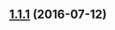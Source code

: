<a name="1.1.1"></a>
## [1.1.1](https://github.com/atlassian/https://github.com/atlassian/lerna-semantic-release.git/compare/1.1.1-semver-tag-for-lerna-semantic-release-perform...v1.1.1) (2016-07-12)



